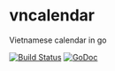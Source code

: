 vncalendar
==========

Vietnamese calendar in go

[![Build Status](https://travis-ci.org/openhoangnc/vncalendar.svg?branch=master)](https://travis-ci.org/openhoangnc/vncalendar)
[![GoDoc](https://godoc.org/github.com/openhoangnc/vncalendar?status.svg)](https://godoc.org/github.com/openhoangnc/vncalendar)
